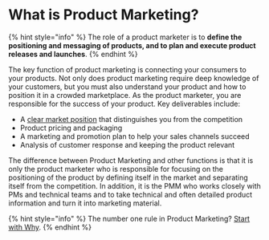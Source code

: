 # What is Product Marketing?

{% hint style="info" %}
The role of a product marketer is to **define the positioning and messaging of products, and to plan and execute product releases and launches**.
{% endhint %}

The key function of product marketing is connecting your consumers to your products. Not only does product marketing require deep knowledge of your customers, but you must also understand your product and how to position it in a crowded marketplace. As the product marketer, you are responsible for the success of your product. Key deliverables include:

* A [clear market position](https://wiki.kristiancarter.com/creating-a-market-requirements-document) that distinguishes you from the competition
* Product pricing and packaging
* A marketing and promotion plan to help your sales channels succeed
* Analysis of customer response and keeping the product relevant

The difference between Product Marketing and other functions is that it is only the product marketer who is responsible for focusing on the positioning of the product by defining itself in the market and separating itself from the competition. In addition, it is the PMM who works closely with PMs and technical teams and to take technical and often detailed product information and turn it into marketing material.

{% hint style="info" %}
The number one rule in Product Marketing? [Start with Why](https://www.youtube.com/watch?v=IPYeCltXpxw).
{% endhint %}







